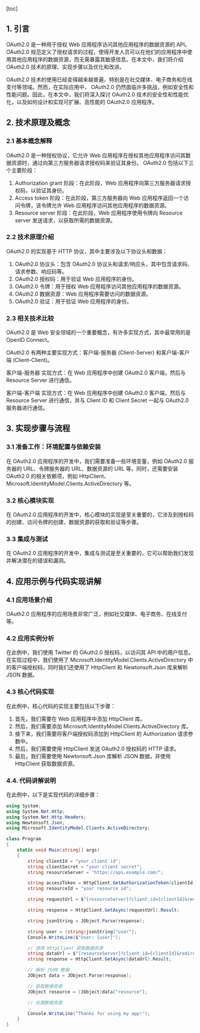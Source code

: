 
[toc]                    
                
                
## 1. 引言

 OAuth2.0 是一种用于授权 Web 应用程序访问其他应用程序的数据资源的 API。OAuth2.0 规范定义了授权请求的过程，使得开发人员可以在他们的应用程序中使用其他应用程序的数据资源，而无需暴露其敏感信息。在本文中，我们将介绍 OAuth2.0 技术的原理、实现步骤以及优化和改进。

 OAuth2.0 技术的使用已经变得越来越普遍，特别是在社交媒体、电子商务和在线支付等领域。然而，在实际应用中， OAuth2.0 仍然面临许多挑战，例如安全性和性能问题。因此，在本文中，我们将深入探讨 OAuth2.0 技术的安全性和性能优化，以及如何设计和实现可扩展、高性能的 OAuth2.0 应用程序。

## 2. 技术原理及概念

### 2.1 基本概念解释

OAuth2.0 是一种授权协议，它允许 Web 应用程序在授权其他应用程序访问其数据资源时，通过向第三方服务器请求授权码来验证其身份。 OAuth2.0 包括以下三个主要阶段：

1. Authorization  grant 阶段：在此阶段，Web 应用程序向第三方服务器请求授权码，以验证其身份。
2. Access token 阶段：在此阶段，第三方服务器向 Web 应用程序返回一个访问令牌，该令牌允许 Web 应用程序访问其他应用程序的数据资源。
3. Resource server 阶段：在此阶段，Web 应用程序使用令牌向 Resource server 发送请求，以获取所需的数据资源。

### 2.2 技术原理介绍

 OAuth2.0 的实现基于 HTTP 协议，其中主要涉及以下协议头和数据：

1. OAuth2.0 协议头：包含 OAuth2.0 协议头和请求/响应头，其中包含请求码、请求参数、响应码等。
2. OAuth2.0 授权码：用于验证 Web 应用程序的身份。
3. OAuth2.0 令牌：用于授权 Web 应用程序访问其他应用程序的数据资源。
4. OAuth2.0 数据资源：Web 应用程序需要访问的数据资源。
5. OAuth2.0 验证：用于验证 Web 应用程序的身份。

### 2.3 相关技术比较

 OAuth2.0 是 Web 安全领域的一个重要概念，有许多实现方式，其中最常用的是 OpenID Connect。

 OAuth2.0 有两种主要实现方式：客户端-服务器 (Client-Server) 和客户端-客户端 (Client-Client)。

 客户端-服务器 实现方式：在 Web 应用程序中创建 OAuth2.0 客户端，然后与 Resource Server 进行通信。

 客户端-客户端 实现方式：在 Web 应用程序中创建 OAuth2.0 客户端，然后与 Resource Server 进行通信，并与 Client ID 和 Client Secret 一起与 OAuth2.0 服务器进行通信。

## 3. 实现步骤与流程

### 3.1 准备工作：环境配置与依赖安装

在 OAuth2.0 应用程序的开发中，我们需要准备一些环境变量，例如 OAuth2.0 服务器的 URL、令牌服务器的 URL、数据资源的 URL 等。同时，还需要安装 OAuth2.0 的相关依赖项，例如 HttpClient、Microsoft.IdentityModel.Clients.ActiveDirectory 等。

### 3.2 核心模块实现

在 OAuth2.0 应用程序的开发中，核心模块的实现是至关重要的，它涉及到授权码的创建、访问令牌的创建、数据资源的获取和验证等步骤。

### 3.3 集成与测试

在 OAuth2.0 应用程序的开发中，集成与测试是至关重要的，它可以帮助我们发现并解决潜在的错误和漏洞。

## 4. 应用示例与代码实现讲解

### 4.1 应用场景介绍

OAuth2.0 应用程序的应用场景非常广泛，例如社交媒体、电子商务、在线支付等。

### 4.2 应用实例分析

在此例中，我们使用 Twitter 的 OAuth2.0 授权码，以访问其 API 中的用户信息。在实现过程中，我们使用了 Microsoft.IdentityModel.Clients.ActiveDirectory 中的客户端授权码，同时我们还使用了 HttpClient 和 Newtonsoft.Json 库来解析 JSON 数据。

### 4.3 核心代码实现

在此例中，核心代码的实现主要包括以下步骤：

1. 首先，我们需要在 Web 应用程序中添加 HttpClient 库。
2. 然后，我们需要添加 Microsoft.IdentityModel.Clients.ActiveDirectory 库。
3. 接下来，我们需要将客户端授权码添加到 HttpClient 的 Authorization 请求参数中。
4. 然后，我们需要使用 HttpClient 发送 OAuth2.0 授权码的 HTTP 请求。
5. 最后，我们需要使用 Newtonsoft.Json 库解析 JSON 数据，并使用 HttpClient 获取数据资源。

### 4.4. 代码讲解说明

在此例中，以下是实现代码的详细步骤：

```csharp
using System;
using System.Net.Http;
using System.Net.Http.Headers;
using Newtonsoft.Json;
using Microsoft.IdentityModel.Clients.ActiveDirectory;

class Program
{
    static void Main(string[] args)
    {
        string clientId = "your client id";
        string clientSecret = "your client secret";
        string resourceServer = "https://api.example.com/";

        string accessToken = HttpClient.GetAuthorizationToken(clientId, clientSecret)["access_token"];
        string resourceId = "your resource id";

        string requestUrl = $"{resourceServer}?client_id={clientId}&redirect_uri={resourceId}";

        string response = HttpClient.GetAsync(requestUrl).Result;

        string jsonString = JObject.Parse(response);

        string user = (string)jsonString["user"];
        Console.WriteLine($"User: {user}");

        // 使用 HttpClient 获取数据资源
        string dataUrl = $"{resourceServer}?client_id={clientId}&redirect_uri={resourceId}";
        string response = HttpClient.GetAsync(dataUrl).Result;

        // 解析 JSON 数据
        JObject data = JObject.Parse(response);

        // 获取数据资源
        JObject resource = (JObject)data["resource"];

        // 处理数据资源

        Console.WriteLine("Thanks for using my app!");
    }
}
```

